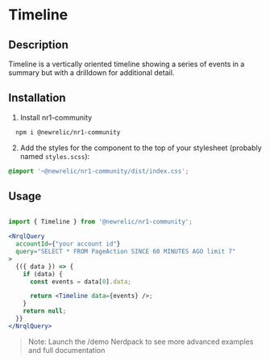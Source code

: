 # Timeline

## Description

Timeline is a vertically oriented timeline showing a series of events in a summary but with a drilldown for additional detail.

## Installation

1. Install nr1-community

  ```bash
    npm i @newrelic/nr1-community
  ```

2. Add the styles for the component to the top of your stylesheet (probably named `styles.scss`):

  ```scss
  @import '~@newrelic/nr1-community/dist/index.css';
  ```

## Usage

```jsx

import { Timeline } from '@newrelic/nr1-community';

<NrqlQuery
  accountId={"your account id"}
  query="SELECT * FROM PageAction SINCE 60 MINUTES AGO limit 7"
>
  {({ data }) => {
    if (data) {
      const events = data[0].data;

      return <Timeline data={events} />;
    }
    return null;
  }}
</NrqlQuery>
```

> Note:
> Launch the /demo Nerdpack to see more advanced examples and full documentation
